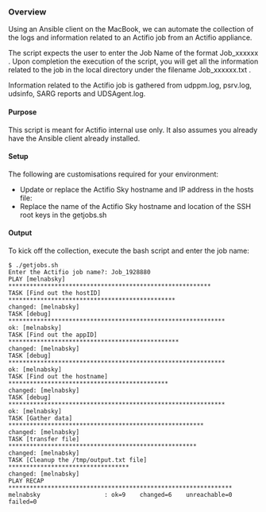 ### Overview

Using an Ansible client on the MacBook, we can automate the collection of the logs and information related to an Actifio job from an Actifio appliance.  

The script expects the user to enter the Job Name of the format Job_xxxxxx . Upon completion the execution of the script, you will get all the information related to the job in the local directory under the filename Job_xxxxxx.txt .  

Information related to the Actifio job is gathered from udppm.log, psrv.log, udsinfo, SARG reports and UDSAgent.log.  


#### Purpose

This script is meant for Actifio internal use only. It also assumes you already have the Ansible client already installed.  

#### Setup

The following are customisations required for your environment:  
- Update or replace the Actifio Sky hostname and IP address in the hosts file:
- Replace the name of the Actifio Sky hostname and location of the SSH root keys in the getjobs.sh

#### Output

To kick off the collection, execute the bash script and enter the job name:

```
$ ./getjobs.sh
Enter the Actifio job name?: Job_1928880
PLAY [melnabsky] *********************************************************
TASK [Find out the hostID] ***********************************************
changed: [melnabsky]
TASK [debug] *************************************************************
ok: [melnabsky]
TASK [Find out the appID] ************************************************
changed: [melnabsky]
TASK [debug] *************************************************************
ok: [melnabsky]
TASK [Find out the hostname] *********************************************
changed: [melnabsky]
TASK [debug] *************************************************************
ok: [melnabsky]
TASK [Gather data] *******************************************************
changed: [melnabsky]
TASK [transfer file] *****************************************************
changed: [melnabsky]
TASK [Cleanup the /tmp/output.txt file] **********************************
changed: [melnabsky]
PLAY RECAP ***************************************************************
melnabsky                  : ok=9    changed=6    unreachable=0    failed=0 
```
